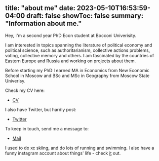 title: "about me"
date: 2023-05-10T16:53:59-04:00
draft: false
showToc: false
summary: "Information about me."
---

Hey,  I'm a second year PhD Econ student at Bocconi Univerisity. 

I am interested in topics spanning the literature of political economy and political science, such as authoritarianism, collective actions problems, voting, collective memory and others. I am fascinated by the countries of Eastern Europe and Russia and working on projects about them.  

Before starting my PhD I earned MA in Economics from New Economic School in Moscow and BSc and MSc in Geography from Moscow State Univerisy. 

Check my CV here:
+ [CV]("cv.pdf")

I also have Twitter, but hardly post: 
+ [Twitter](https://twitter.com/nikiforovannina)

To keep in touch, send me a message to:
+ [Mail](mailto:nina.nikiforova@phd.unibocconi.it)

I used to do xc skiing, and do lots of running and swimming. I also have a funny instagram account about things' life - check [it](https://www.instagram.com/thi.ngslife/) out.
